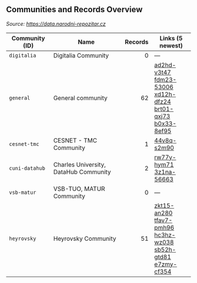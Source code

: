 ## Communities and Records Overview 

_Source: https://data.narodni-repozitar.cz_

| Community (ID) | Name | Records | Links (5 newest) |
|---|---|---:|---|
| `digitalia` | Digitalia Community | 0 | — |
| `general` | General community | 62 | [ad2hd-v3t47](https://data.narodni-repozitar.cz/general/datasets/ad2hd-v3t47)<br>[fdm23-53006](https://data.narodni-repozitar.cz/general/datasets/fdm23-53006)<br>[xd12h-dfz24](https://data.narodni-repozitar.cz/general/datasets/xd12h-dfz24)<br>[brt01-qxj73](https://data.narodni-repozitar.cz/general/datasets/brt01-qxj73)<br>[b0x33-8ef95](https://data.narodni-repozitar.cz/general/datasets/b0x33-8ef95) |
| `cesnet-tmc` | CESNET - TMC Community  | 1 | [44v8q-s2m90](https://data.narodni-repozitar.cz/cesnet-tmc/datasets/44v8q-s2m90) |
| `cuni-datahub` | Charles University, DataHub Community | 2 | [rw77y-hym71](https://data.narodni-repozitar.cz/cuni-datahub/datasets/rw77y-hym71)<br>[3z1na-56663](https://data.narodni-repozitar.cz/cuni-datahub/datasets/3z1na-56663) |
| `vsb-matur` | VSB-TUO, MATUR Community | 0 | — |
| `heyrovsky` | Heyrovsky Community | 51 | [zkt15-an280](https://data.narodni-repozitar.cz/heyrovsky/datasets/zkt15-an280)<br>[tfav7-pmh96](https://data.narodni-repozitar.cz/heyrovsky/datasets/tfav7-pmh96)<br>[hc3hz-wz038](https://data.narodni-repozitar.cz/heyrovsky/datasets/hc3hz-wz038)<br>[sb52h-gtd81](https://data.narodni-repozitar.cz/heyrovsky/datasets/sb52h-gtd81)<br>[e7zmy-cf354](https://data.narodni-repozitar.cz/heyrovsky/datasets/e7zmy-cf354) |
